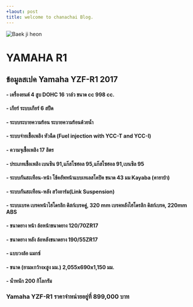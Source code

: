 ```yaml
---
+laout: post
title: welcome to chanachai Blog.
---
```

![Baek ji heon](https://s-media-cache-ak0.pinimg.com/originals/c5/71/ae/c571aeb0cb89da322819c49779ed2ee0.jpg)
# YAMAHA R1 

## ข้อมูลสเปค Yamaha YZF-R1 2017

#### - เครื่องยนต์	4 สูบ DOHC 16 วาล์ว ขนาด cc	998 cc.
#### - เกียร์	ระบบเกียร์ 6 สปีด
#### - ระบบระบายความร้อน	ระบายความร้อนด้วยน้ำ
#### - ระบบจ่ายเชื้อเพลิง	หัวฉีด (Fuel injection with YCC-T and YCC-I)
#### - ความจุเชื้อเพลิง	17 ลิตร
#### - ประเภทเชื้อเพลิง	เบนซิน 91,แก๊สโซฮอล 95,แก๊สโซฮอล 91,เบนซิล 95
#### - ระบบกันสะเทือน-หน้า	โช้คอัพหน้าแบบเทเลสโคปิค ขนาด 43 มม Kayaba (คายาบ้า)
#### - ระบบกันสะเทือน-หลัง	สวิงอาร์ม(Link Suspension)
#### - ระบบเบรค	เบรคหน้าไฮโดรลิก ดิสก์เบรคคู่, 320 mm  เบรคหลังไฮโดรลิก ดิสก์เบรค, 220mm ABS
#### - ขนาดยาง หน้า	ล้อหน้าขนาดยาง 120/70ZR17
#### - ขนาดยาง หลัง	ล้อหลังขนาดยาง 190/55ZR17
#### - แบบวงล้อ	แมกซ์
#### - ขนาด (ยามxกว้างxสูง มม.)	2,055x690x1,150 มม.
#### - น้ำหนัก	200 กิโลกรัม

### Yamaha YZF-R1 ราคาจำหน่ายอยู่ที่ 899,000 บาท 
